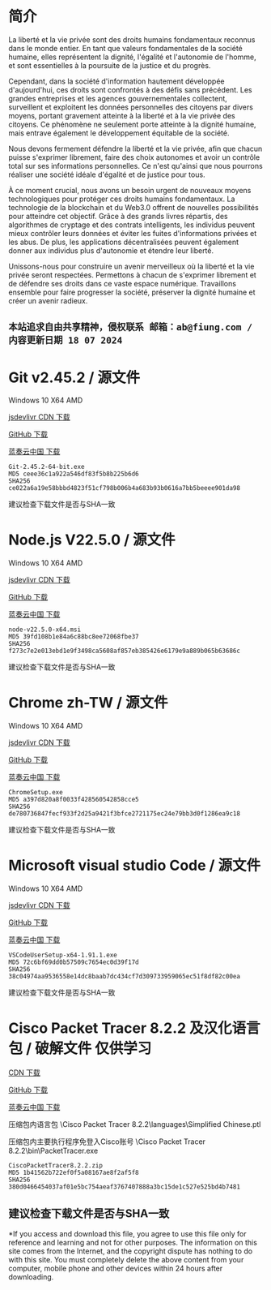 # 简介

La liberté et la vie privée sont des droits humains fondamentaux reconnus dans le monde entier. En tant que valeurs fondamentales de la société humaine, elles représentent la dignité, l'égalité et l'autonomie de l'homme, et sont essentielles à la poursuite de la justice et du progrès.

Cependant, dans la société d'information hautement développée d'aujourd'hui, ces droits sont confrontés à des défis sans précédent. Les grandes entreprises et les agences gouvernementales collectent, surveillent et exploitent les données personnelles des citoyens par divers moyens, portant gravement atteinte à la liberté et à la vie privée des citoyens. Ce phénomène ne seulement porte atteinte à la dignité humaine, mais entrave également le développement équitable de la société.

Nous devons fermement défendre la liberté et la vie privée, afin que chacun puisse s'exprimer librement, faire des choix autonomes et avoir un contrôle total sur ses informations personnelles. Ce n'est qu'ainsi que nous pourrons réaliser une société idéale d'égalité et de justice pour tous.

À ce moment crucial, nous avons un besoin urgent de nouveaux moyens technologiques pour protéger ces droits humains fondamentaux. La technologie de la blockchain et du Web3.0 offrent de nouvelles possibilités pour atteindre cet objectif. Grâce à des grands livres répartis, des algorithmes de cryptage et des contrats intelligents, les individus peuvent mieux contrôler leurs données et éviter les fuites d'informations privées et les abus. De plus, les applications décentralisées peuvent également donner aux individus plus d'autonomie et étendre leur liberté.

Unissons-nous pour construire un avenir merveilleux où la liberté et la vie privée seront respectées. Permettons à chacun de s'exprimer librement et de défendre ses droits dans ce vaste espace numérique. Travaillons ensemble pour faire progresser la société, préserver la dignité humaine et créer un avenir radieux.

## ```本站追求自由共享精神，侵权联系 邮箱：ab@fiung.com / 内容更新日期 18 07 2024```

# Git v2.45.2 / 源文件

Windows 10 X64 AMD

[jsdevlivr CDN 下载](https://apex.tf/nodown) 

[GitHub 下载](https://github.com/eutp/apex/releases/tag/master) 

[蓝奏云中国 下载](https://apex.tf/nodown)


```
Git-2.45.2-64-bit.exe
MD5 ceee36c1a922a546df83f5b8b225b6d6
SHA256 ce022a6a19e58bbbd4823f51cf798b006b4a683b93b0616a7bb5beeee901da98

```
建议检查下载文件是否与SHA一致







# Node.js V22.5.0 / 源文件
Windows 10 X64 AMD

[jsdevlivr CDN 下载](https://apex.tf/nodown) 

[GitHub 下载](https://github.com/eutp/apex/releases/tag/master) 

[蓝奏云中国 下载](https://apex.tf/nodown)

```
node-v22.5.0-x64.msi
MD5 39fd108b1e84a6c88bc8ee72068fbe37
SHA256 f273c7e2e013ebd1e9f3498ca5608af857eb385426e6179e9a889b065b63686c

```
建议检查下载文件是否与SHA一致






# Chrome zh-TW / 源文件
Windows 10 X64 AMD


[jsdevlivr CDN 下载](https://apex.tf/nodown) 

[GitHub 下载](https://github.com/eutp/apex/releases/tag/master) 

[蓝奏云中国 下载](https://apex.tf/nodown)


```
ChromeSetup.exe
MD5 a397d820a8f0033f428560542858cce5
SHA256 de780736847fecf933f2d25a9421f3bfce2721175ec24e79bb3d0f1286ea9c18
```

建议检查下载文件是否与SHA一致








# Microsoft visual studio Code / 源文件
Windows 10 X64 AMD

[jsdevlivr CDN 下载](https://apex.tf/nodown) 

[GitHub 下载](https://github.com/eutp/apex/releases/tag/master) 

[蓝奏云中国 下载](https://apex.tf/nodown)

```
VSCodeUserSetup-x64-1.91.1.exe
MD5 72c6bf69dd0b57509c7654ec0d39f17d
SHA256 38c04974aa9536558e14dc8baab7dc434cf7d309733959065ec51f8df82c00ea
```

建议检查下载文件是否与SHA一致



# Cisco Packet Tracer 8.2.2 及汉化语言包 / 破解文件 仅供学习

[CDN 下载](https://apex.tf/cc-cdnhelp) 

[GitHub 下载](https://github.com/eutp/apex/releases/tag/master) 

[蓝奏云中国 下载](https://apex.tf/nodown)

压缩包内语言包  \Cisco Packet Tracer 8.2.2\languages\Simplified Chinese.ptl

压缩包内主要执行程序免登入Cisco账号  \Cisco Packet Tracer 8.2.2\bin\PacketTracer.exe

```
CiscoPacketTracer8.2.2.zip
MD5 1b41562b722ef0f5a08167ae8f2af5f8
SHA256 380d0466454037af01e5bc754aeaf3767407888a3bc15de1c527e525bd4b7481
```

建议检查下载文件是否与SHA一致
------
*If you access and download this file, you agree to use this file only for reference and learning and not for other purposes. The information on this site comes from the Internet, and the copyright dispute has nothing to do with this site. You must completely delete the above content from your computer, mobile phone and other devices within 24 hours after downloading.
